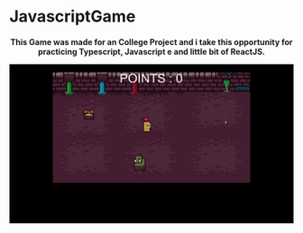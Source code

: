 # JavascriptGame

<h4 align="center">

This <b>Game</b> was made for an College Project and i take this opportunity for practicing Typescript, Javascript e and little bit of ReactJS.</b>

<img src="JSGame.gif" width="750px" />
</h4><br>





